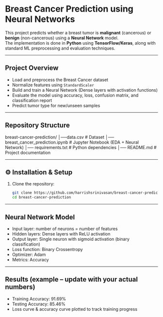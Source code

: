 #  Breast Cancer Prediction using Neural Networks

This project predicts whether a breast tumor is **malignant** (cancerous) or **benign** (non-cancerous) using a **Neural Network** model.  
The implementation is done in **Python** using **TensorFlow/Keras**, along with standard ML preprocessing and evaluation techniques.

---

##  Project Overview
- Load and preprocess the Breast Cancer dataset  
- Normalize features using `StandardScaler`  
- Build and train a Neural Network (Dense layers with activation functions)  
- Evaluate the model using accuracy, loss, confusion matrix, and classification report  
- Predict tumor type for new/unseen samples  

---

##  Repository Structure
breast-cancer-prediction/
│──data.csv # Dataset
│── breast_cancer_prediction.ipynb # Jupyter Notebook (EDA + Neural Network)
│── requirements.txt # Python dependencies
│── README.md # Project documentation

---

## ⚙️ Installation & Setup
1. Clone the repository:
   ```bash
   git clone https://github.com/harrishsrinivasan/breast-cancer-prediction-using-neural-network.git
   cd breast-cancer-prediction
    ```

---

## Neural Network Model

- Input layer: number of neurons = number of features
- Hidden layers: Dense layers with ReLU activation
- Output layer: Single neuron with sigmoid activation (binary classification)
- Loss function: Binary Crossentropy
- Optimizer: Adam
- Metrics: Accuracy

---

## Results (example – update with your actual numbers)

- Training Accuracy: 91.69%
- Testing Accuracy: 85.46%
- Loss curve & accuracy curve plotted to track training progress



